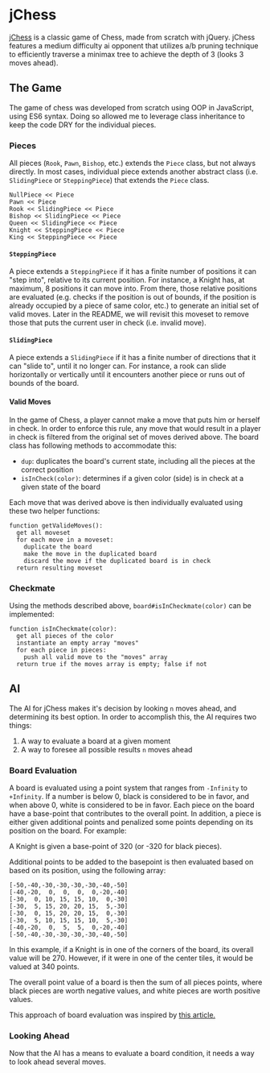 # jChess

[jChess](http://www.timkwak.com/jChess) is a classic game of Chess, made from scratch with jQuery. jChess features a medium difficulty ai opponent that utilizes a/b pruning technique to efficiently traverse a minimax tree to achieve the depth of 3 (looks 3 moves ahead).

## The Game

The game of chess was developed from scratch using OOP in JavaScript, using ES6 syntax. Doing so allowed me to leverage class inheritance to keep the code DRY for the individual pieces.

### Pieces

All pieces (`Rook`, `Pawn`, `Bishop`, etc.) extends the `Piece` class, but not always directly. In most cases, individual piece extends another abstract class (i.e. `SlidingPiece` or `SteppingPiece`) that extends the `Piece` class.

```
NullPiece << Piece
Pawn << Piece
Rook << SlidingPiece << Piece
Bishop << SlidingPiece << Piece
Queen << SlidingPiece << Piece
Knight << SteppingPiece << Piece
King << SteppingPiece << Piece
```

#### `SteppingPiece`
A piece extends a `SteppingPiece` if it has a finite number of positions it can "step into", relative to its current position. For instance, a Knight has, at maximum, 8 positions it can move into. From there, those relative positions are evaluated (e.g. checks if the position is out of bounds, if the position is already occupied by a piece of same color, etc.) to generate an initial set of valid moves. Later in the README, we will revisit this moveset to remove those that puts the current user in check (i.e. invalid move).

#### `SlidingPiece`
A piece extends a `SlidingPiece` if it has a finite number of directions that it can "slide to", until it no longer can. For instance, a rook can slide horizontally or vertically until it encounters another piece or runs out of bounds of the board.

#### Valid Moves
In the game of Chess, a player cannot make a move that puts him or herself in check. In order to enforce this rule, any move that would result in a player in check is filtered from the original set of moves derived above. The board class has following methods to accommodate this:

* `dup`: duplicates the board's current state, including all the pieces at the correct position
* `isInCheck(color)`: determines if a given color (side) is in check at a given state of the board

Each move that was derived above is then individually evaluated using these two helper functions:

```
function getValideMoves():
  get all moveset
  for each move in a moveset:
    duplicate the board
    make the move in the duplicated board
    discard the move if the duplicated board is in check
  return resulting moveset
```

### Checkmate
Using the methods described above, `board#isInCheckmate(color)` can be implemented:

```
function isInCheckmate(color):
  get all pieces of the color
  instantiate an empty array "moves"
  for each piece in pieces:
    push all valid move to the "moves" array
  return true if the moves array is empty; false if not
```

## AI
The AI for jChess makes it's decision by looking `n` moves ahead, and determining its best option. In order to accomplish this, the AI requires two things:

1. A way to evaluate a board at a given moment
2. A way to foresee all possible results `n` moves ahead

### Board Evaluation

A board is evaluated using a point system that ranges from `-Infinity` to `+Infinity`. If a number is below 0, black is considered to be in favor, and when above 0, white is considered to be in favor. Each piece on the board have a base-point that contributes to the overall point. In addition, a piece is either given additional points and penalized some points depending on its position on the board. For example:

A Knight is given a base-point of 320 (or -320 for black pieces).

Additional points to be added to the basepoint is then evaluated based on based on its position, using the following array:
```
[-50,-40,-30,-30,-30,-30,-40,-50]
[-40,-20,  0,  0,  0,  0,-20,-40]
[-30,  0, 10, 15, 15, 10,  0,-30]
[-30,  5, 15, 20, 20, 15,  5,-30]
[-30,  0, 15, 20, 20, 15,  0,-30]
[-30,  5, 10, 15, 15, 10,  5,-30]
[-40,-20,  0,  5,  5,  0,-20,-40]
[-50,-40,-30,-30,-30,-30,-40,-50]
```
In this example, if a Knight is in one of the corners of the board, its overall value will be 270. However, if it were in one of the center tiles, it would be valued at 340 points.

The overall point value of a board is then the sum of all pieces points, where black pieces are worth negative values, and white pieces are worth positive values.

This approach of board evaluation was inspired by [this article.](https://chessprogramming.wikispaces.com/Simplified+evaluation+function?responseToken=cda81a4b2d19165b82279fd17e7f048d)

### Looking Ahead

Now that the AI has a means to evaluate a board condition, it needs a way to look ahead several moves.
